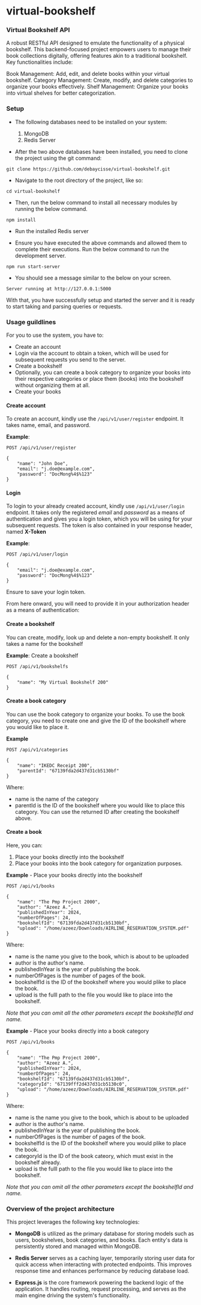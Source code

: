 # virtual-bookshelf

### Virtual Bookshelf API

A robust RESTful API designed to emulate the functionality of a physical bookshelf. This backend-focused project empowers users to manage their book collections digitally, offering features akin to a traditional bookshelf. Key functionalities include:

Book Management: Add, edit, and delete books within your virtual bookshelf.
Category Management: Create, modify, and delete categories to organize your books effectively.
Shelf Management: Organize your books into virtual shelves for better categorization.

### Setup

- The following databases need to be installed on your system:
    1. MongoDB
    2. Redis Server

- After the two above databases have been installed, you need to clone the project using the git command:

```
git clone https://github.com/debaycisse/virtual-bookshelf.git
```

- Navigate to the root directory of the project, like so:

```
cd virtual-bookshelf
```

- Then, run the below command to install all necessary modules by running the below command.

```
npm install
```

- Run the installed Redis server

- Ensure you have executed the above commands and allowed them to complete their executions. Run the below command to run the development server.

```
npm run start-server
```

- You should see a message similar to the below on your screen.

```
Server running at http://127.0.0.1:5000
```

With that, you have successfully setup and started the server and it is ready to start taking and parsing queries or requests.


### Usage guildlines

For you to use the system, you have to:
- Create an account
- Login via the account to obtain a token, which will be used for subsequent requests you send to the server.
- Create a bookshelf
- Optionally, you can create a book category to organize your books into their respective categories or place them (books) into the bookshelf without organizing them at all.
- Create your books

#### Create account
To create an account, kindly use the ```/api/v1/user/register``` endpoint.
It takes name, email, and password. 

**Example**:

```
POST /api/v1/user/register

{
	"name": "John Doe",
	"email": "j.doe@example.com",
	"password": "DocMong%4$%123"
}
```

#### Login
To login to your already created account, kindly use ```/api/v1/user/login``` endpoint.
It takes only the registered *email* and *password* as a means of authentication and gives you a login token, which you will be using for your subsequent requests. The token is also contained in your response header, named **X-Token**

**Example**:

```
POST /api/v1/user/login

{
	"email": "j.doe@example.com",
	"password": "DocMong%4$%123" 
}
```

Ensure to save your login token.

From here onward, you will need to provide it in your authorization header as a means of authentication:

#### Create a bookshelf
You can create, modify, look up and delete a non-empty bookshelf. It only takes a name for the bookshelf

**Example**: Create a bookshelf
```
POST /api/v1/bookshelfs

{
    "name": "My Virtual Bookshelf 200"
}

```

#### Create a book category
You can use the book category to organize your books.
To use the book category, you need to create one and give the ID of the bookshelf where you would like to place it.

**Example**
```
POST /api/v1/categories

{
    "name": "IKEDC Receipt 200",
    "parentId": "67139fda2d437d31cb5130bf"
}
```

Where:
- name is the name of the category
- parentId is the ID of the bookshelf where you would like to place this category. You can use the returned ID after creating the bookshelf above.


#### Create a book
Here, you can:
1. Place your books directly into the bookshelf
2. Place your books into the book category for organization purposes.

**Example** - Place your books directly into the bookshelf

```
POST /api/v1/books

{
    "name": "The Pmp Project 2000",
    "author": "Azeez A.",
    "publishedInYear": 2024,
    "numberOfPages": 24,
    "bookshelfId": "67139fda2d437d31cb5130bf",
    "upload": "/home/azeez/Downloads/AIRLINE_RESERVATION_SYSTEM.pdf"
}
```

Where:
- name is the name you give to the book, which is about to be uploaded
- author is the author's name.
- publishedInYear is the year of publishing the book.
- numberOfPages is the number of pages of the book.
- bookshelfId is the ID of the bookshelf where you would plike to place the book.
- upload is the fulll path to the file you would like to place into the bookshelf.

_Note that you can omit all the other parameters except the bookshelfId and name._

**Example** - Place your books directly into a book category

```
POST /api/v1/books

{
    "name": "The Pmp Project 2000",
    "author": "Azeez A.",
    "publishedInYear": 2024,
    "numberOfPages": 24,
    "bookshelfId": "67139fda2d437d31cb5130bf",
    "categoryId": "67139fff2d437d31cb5130c0",
    "upload": "/home/azeez/Downloads/AIRLINE_RESERVATION_SYSTEM.pdf"
}
```

Where:
- name is the name you give to the book, which is about to be uploaded
- author is the author's name.
- publishedInYear is the year of publishing the book.
- numberOfPages is the number of pages of the book.
- bookshelfId is the ID of the bookshelf where you would plike to place the book.
- categoryId is the ID of the book cateory, which must exist in the bookshelf already.
- upload is the fulll path to the file you would like to place into the bookshelf.

_Note that you can omit all the other parameters except the bookshelfId and name._


### Overview of the project architecture

This project leverages the following key technologies:

- **MongoDB**
is utilized as the primary database for storing models such as users, bookshelves, book categories, and books. Each entity's data is persistently stored and managed within MongoDB.

- **Redis Server**
serves as a caching layer, temporarily storing user data for quick access when interacting with protected endpoints. This improves response time and enhances performance by reducing database load.

- **Express.js**
is the core framework powering the backend logic of the application. It handles routing, request processing, and serves as the main engine driving the system's functionality.
